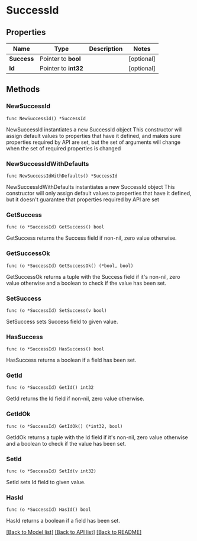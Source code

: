 # SuccessId

## Properties

Name | Type | Description | Notes
------------ | ------------- | ------------- | -------------
**Success** | Pointer to **bool** |  | [optional] 
**Id** | Pointer to **int32** |  | [optional] 

## Methods

### NewSuccessId

`func NewSuccessId() *SuccessId`

NewSuccessId instantiates a new SuccessId object
This constructor will assign default values to properties that have it defined,
and makes sure properties required by API are set, but the set of arguments
will change when the set of required properties is changed

### NewSuccessIdWithDefaults

`func NewSuccessIdWithDefaults() *SuccessId`

NewSuccessIdWithDefaults instantiates a new SuccessId object
This constructor will only assign default values to properties that have it defined,
but it doesn't guarantee that properties required by API are set

### GetSuccess

`func (o *SuccessId) GetSuccess() bool`

GetSuccess returns the Success field if non-nil, zero value otherwise.

### GetSuccessOk

`func (o *SuccessId) GetSuccessOk() (*bool, bool)`

GetSuccessOk returns a tuple with the Success field if it's non-nil, zero value otherwise
and a boolean to check if the value has been set.

### SetSuccess

`func (o *SuccessId) SetSuccess(v bool)`

SetSuccess sets Success field to given value.

### HasSuccess

`func (o *SuccessId) HasSuccess() bool`

HasSuccess returns a boolean if a field has been set.

### GetId

`func (o *SuccessId) GetId() int32`

GetId returns the Id field if non-nil, zero value otherwise.

### GetIdOk

`func (o *SuccessId) GetIdOk() (*int32, bool)`

GetIdOk returns a tuple with the Id field if it's non-nil, zero value otherwise
and a boolean to check if the value has been set.

### SetId

`func (o *SuccessId) SetId(v int32)`

SetId sets Id field to given value.

### HasId

`func (o *SuccessId) HasId() bool`

HasId returns a boolean if a field has been set.


[[Back to Model list]](../README.md#documentation-for-models) [[Back to API list]](../README.md#documentation-for-api-endpoints) [[Back to README]](../README.md)


